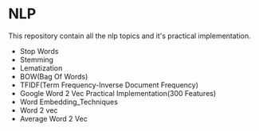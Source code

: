 # NLP
This repository contain all the nlp topics and it's practical implementation.
- Stop Words
- Stemming
- Lematization
- BOW(Bag Of Words)
- TFIDF(Term Frequency-Inverse Document Frequency)
-  Google Word 2 Vec Practical Implementation(300 Features)
- Word Embedding_Techniques
- Word 2 vec
- Average Word 2 Vec

